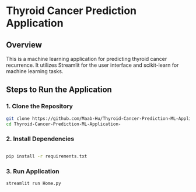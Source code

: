# Thyroid Cancer Prediction Application

## Overview

This is a machine learning application for predicting thyroid cancer recurrence. It utilizes Streamlit for the user interface and scikit-learn for machine learning tasks.

## Steps to Run the Application

### 1. Clone the Repository

```bash
git clone https://github.com/Maab-Hu/Thyroid-Cancer-Prediction-ML-Application-.git
cd Thyroid-Cancer-Prediction-ML-Application-
```

### 2. Install Dependencies 
```bash

pip install -r requirements.txt

```

### 3. Run Application
```bash
streamlit run Home.py

```
